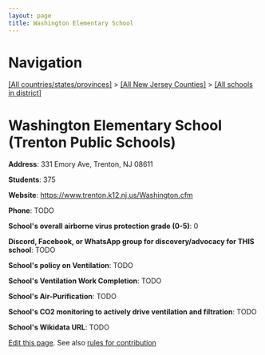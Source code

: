 ```yaml
---
layout: page
title: Washington Elementary School
---
```

# Navigation

[[All countries/states/provinces]](../../..) > [[All New Jersey Counties]](../..) > [[All schools in district]](..)

# Washington Elementary School (Trenton Public Schools)

**Address**: 331 Emory Ave, Trenton, NJ 08611

**Students**: 375

**Website**: <https://www.trenton.k12.nj.us/Washington.cfm>

**Phone**: TODO

**School's overall airborne virus protection grade (0-5)**: 0

**Discord, Facebook, or WhatsApp group for discovery/advocacy for THIS school**: TODO

**School's policy on Ventilation**: TODO

**School's Ventilation Work Completion**: TODO

**School's Air-Purification**: TODO

**School's CO2 monitoring to actively drive ventilation and filtration**: TODO

**School's Wikidata URL**: TODO


[Edit this page](https://github.com/ventilate-schools/NJ/edit/main/./Mercer/Trenton_Public_Schools/Washington_Elementary_School.md). See also [rules for contribution](../../../contribution-rules/)